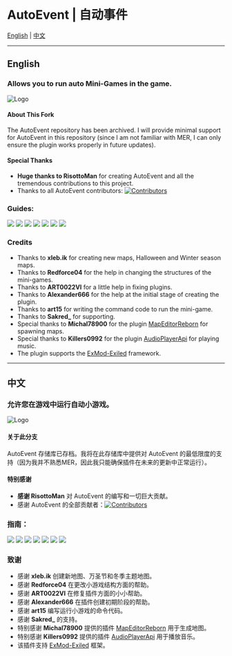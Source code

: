 # AutoEvent | 自动事件

[English](#english) | [中文](#中文)

---

## English

### Allows you to run auto Mini-Games in the game.

![Logo](https://github.com/kldhsh123/AutoEvent/blob/beta14.1-mer/Photos/MGMER.png)

#### About This Fork
The AutoEvent repository has been archived. I will provide minimal support for AutoEvent in this repository (since I am not familiar with MER, I can only ensure the plugin works properly in future updates).

#### Special Thanks
- **Huge thanks to RisottoMan** for creating AutoEvent and all the tremendous contributions to this project.
- Thanks to all AutoEvent contributors: [![Contributors](https://contrib.rocks/image?repo=kldhsh123/AutoEvent)](https://github.com/kldhsh123/AutoEvent/graphs/contributors)

### Guides:
[![](https://github.com/kldhsh123/AutoEvent/blob/beta14.1-mer/Photos/Message.png)](https://github.com/kldhsh123/AutoEvent/blob/beta14.1-mer/Docs/MiniGames.md)
[![](https://github.com/kldhsh123/AutoEvent/blob/beta14.1-mer/Photos/Message1.png)](https://github.com/kldhsh123/AutoEvent/blob/beta14.1-mer/Docs/Installation.md)
[![](https://github.com/kldhsh123/AutoEvent/blob/beta14.1-mer/Photos/Message2.png)](https://github.com/kldhsh123/AutoEvent/blob/beta14.1-mer/Docs/Commands.md)
[![](https://github.com/kldhsh123/AutoEvent/blob/beta14.1-mer/Photos/Message3.png)](https://github.com/kldhsh123/AutoEvent/blob/beta14.1-mer/Docs/Language.md)
[![](https://github.com/kldhsh123/AutoEvent/blob/beta14.1-mer/Photos/Message4.png)](https://github.com/kldhsh123/AutoEvent/blob/beta14.1-mer/Docs/Problem.md)
[![](https://github.com/kldhsh123/AutoEvent/blob/beta14.1-mer/Photos/Message5.png)](https://docs.google.com/document/d/1acRD2O9u4-THUEaXenFLF97Lkqt4uQ0mOEAThVNROJs/)
[![](https://github.com/kldhsh123/AutoEvent/blob/beta14.1-mer/Photos/Message6.png)](https://github.com/kldhsh123/AutoEvent/blob/beta14.1-mer/Docs/Configuration.md)

### Credits
- Thanks to **xleb.ik** for creating new maps, Halloween and Winter season maps.
- Thanks to **Redforce04** for the help in changing the structures of the mini-games.
- Thanks to **ART0022VI** for a little help in fixing plugins.
- Thanks to **Alexander666** for the help at the initial stage of creating the plugin.
- Thanks to **art15** for writing the command code to run the mini-game.
- Thanks to **Sakred_** for supporting.
- Special thanks to **Michal78900** for the plugin [MapEditorReborn](https://github.com/Michal78900/MapEditorReborn) for spawning maps.
- Special thanks to **Killers0992** for the plugin [AudioPlayerApi](https://github.com/Killers0992/AudioPlayerApi) for playing music.
- The plugin supports the [ExMod-Exiled](https://github.com/ExMod-Team/EXILED) framework.

---

## 中文

### 允许您在游戏中运行自动小游戏。

![Logo](https://github.com/kldhsh123/AutoEvent/blob/beta14.1-mer/Photos/MGMER.png)

#### 关于此分支
AutoEvent 存储库已存档。我将在此存储库中提供对 AutoEvent 的最低限度的支持（因为我并不熟悉MER，因此我只能确保插件在未来的更新中正常运行）。

#### 特别感谢
- **感谢 RisottoMan** 对 AutoEvent 的编写和一切巨大贡献。
- 感谢 AutoEvent 的全部贡献者：[![Contributors](https://contrib.rocks/image?repo=kldhsh123/AutoEvent)](https://github.com/kldhsh123/AutoEvent/graphs/contributors)

### 指南：
[![](https://github.com/kldhsh123/AutoEvent/blob/beta14.1-mer/Photos/Message.png)](https://github.com/kldhsh123/AutoEvent/blob/beta14.1-mer/Docs/MiniGames_zh.md)
[![](https://github.com/kldhsh123/AutoEvent/blob/beta14.1-mer/Photos/Message1.png)](https://github.com/kldhsh123/AutoEvent/blob/beta14.1-mer/Docs/Installation_zh.md)
[![](https://github.com/kldhsh123/AutoEvent/blob/beta14.1-mer/Photos/Message2.png)](https://github.com/kldhsh123/AutoEvent/blob/beta14.1-mer/Docs/Commands_zh.md)
[![](https://github.com/kldhsh123/AutoEvent/blob/beta14.1-mer/Photos/Message3.png)](https://github.com/kldhsh123/AutoEvent/blob/beta14.1-mer/Docs/Language_zh.md)
[![](https://github.com/kldhsh123/AutoEvent/blob/beta14.1-mer/Photos/Message4.png)](https://github.com/kldhsh123/AutoEvent/blob/beta14.1-mer/Docs/Problem_zh.md)
[![](https://github.com/kldhsh123/AutoEvent/blob/beta14.1-mer/Photos/Message5.png)](https://docs.google.com/document/d/1acRD2O9u4-THUEaXenFLF97Lkqt4uQ0mOEAThVNROJs/)
[![](https://github.com/kldhsh123/AutoEvent/blob/beta14.1-mer/Photos/Message6.png)](https://github.com/kldhsh123/AutoEvent/blob/beta14.1-mer/Docs/Configuration_zh.md)

### 致谢
- 感谢 **xleb.ik** 创建新地图、万圣节和冬季主题地图。
- 感谢 **Redforce04** 在更改小游戏结构方面的帮助。
- 感谢 **ART0022VI** 在修复插件方面的小小帮助。
- 感谢 **Alexander666** 在插件创建初期阶段的帮助。
- 感谢 **art15** 编写运行小游戏的命令代码。
- 感谢 **Sakred_** 的支持。
- 特别感谢 **Michal78900** 提供的插件 [MapEditorReborn](https://github.com/Michal78900/MapEditorReborn) 用于生成地图。
- 特别感谢 **Killers0992** 提供的插件 [AudioPlayerApi](https://github.com/Killers0992/AudioPlayerApi) 用于播放音乐。
- 该插件支持 [ExMod-Exiled](https://github.com/ExMod-Team/EXILED) 框架。
